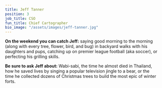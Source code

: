 ```yaml
---
title: Jeff Tanner
position: 3
job_title: CSO
fun_title: Chief Cartographer
bio_image: "/assets/images/jeff-tanner.jpg"
---
```


**On the weekend you can catch Jeff:** saying good morning to the morning (along with every tree, flower, bird, and bug) in backyard walks with his daughters and pups, catching up on premier league football (aka soccer), or perfecting his grilling skills.

**Be sure to ask Jeff about:** Wabi-sabi, the time he almost died in Thailand, how he saved lives by singing a popular television jingle to a bear, or the time he collected dozens of Christmas trees to build the most epic of winter forts.
